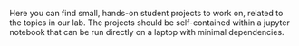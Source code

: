 Here you can find small, hands-on student projects to work on, related to the topics in our lab.
The projects should be self-contained within a jupyter notebook that can be run directly on a laptop with minimal dependencies.

